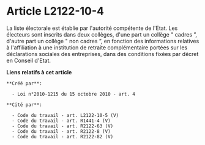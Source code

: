# Article L2122-10-4

La liste électorale est établie par l'autorité compétente de l'Etat. Les électeurs sont inscrits dans deux collèges, d'une
part un collège " cadres ”, d'autre part un collège " non cadres ”, en fonction des informations relatives à l'affiliation à
une institution de retraite complémentaire portées sur les déclarations sociales des entreprises, dans des conditions fixées
par décret en Conseil d'Etat.

**Liens relatifs à cet article**

	**Créé par**:

	  - Loi n°2010-1215 du 15 octobre 2010 - art. 4

	**Cité par**:

	  - Code du travail - art. L2122-10-5 (V)
	  - Code du travail - art. R1441-4 (V)
	  - Code du travail - art. R2122-63 (V)
	  - Code du travail - art. R2122-8 (V)
	  - Code du travail - art. R2122-82 (V)
